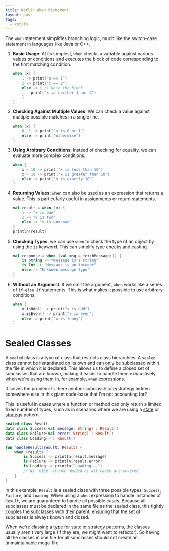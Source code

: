 ```yaml
---
title: Kotlin When Statement
layout: post
tags:
  - kotlin
---
```

The `when` statement simplifies branching logic, much like the switch-case statement in languages like Java or C++. 

1. **Basic Usage**: At its simplest, `when` checks a variable against various values or conditions and executes the block of code corresponding to the first matching condition.

   ```kotlin
   when (x) {
       1 -> print("x == 1")
       2 -> print("x == 2")
       else -> { // Note the block
           print("x is neither 1 nor 2")
       }
   }
   ```

2. **Checking Against Multiple Values**: We can check a value against multiple possible matches in a single line.

   ```kotlin
   when (x) {
       0, 1 -> print("x is 0 or 1")
       else -> print("otherwise")
   }
   ```

3. **Using Arbitrary Conditions**: Instead of checking for equality, we can evaluate more complex conditions.

   ```kotlin
   when {
       x < 10 -> print("x is less than 10")
       x > 10 -> print("x is greater than 10")
       else -> print("x is exactly 10")
   }
   ```

4. **Returning Values**: `when` can also be used as an expression that returns a value. This is particularly useful in assignments or return statements.

   ```kotlin
   val result = when (x) {
       1 -> "x is one"
       2 -> "x is two"
       else -> "x is unknown"
   }
   println(result)
   ```

5. **Checking Types**: we can use `when` to check the type of an object by using the `is` keyword. This can simplify type checks and casting.

   ```kotlin
   val response = when (val msg = fetchMessage()) {
       is String -> "Message is a string"
       is Int -> "Message is an integer"
       else -> "Unknown message type"
   }
   ```

6. **Without an Argument**: If we omit the argument, `when` works like a series of `if-else if` statements. This is what makes it possible to use arbitrary conditions.

   ```kotlin
   when {
       x.isOdd() -> print("x is odd")
       x.isEven() -> print("x is even")
       else -> print("x is funny")
   }
   ```


# Sealed Classes

A `sealed` class is a type of class that restricts class hierarchies. A `sealed` class cannot be instantiated on its own and can only be subclassed within the file in which it is declared. This allows us to define a closed set of subclasses that are known, making it easier to handle them exhaustively when we're using them in, for example, `when` expressions. 

It solves the problem: Is there another subclass/state/strategy hidden somewhere else in this giant code-base that I'm not accounting for?

This is useful in cases where a function or method can only return a limited, fixed number of types, such as in scenarios where we are using a [state](https://refactoring.guru/design-patterns/state) or [strategy](https://refactoring.guru/design-patterns/strategy) pattern.


```kotlin
sealed class Result
data class Success(val message: String) : Result()
data class Failure(val error: String) : Result()
data class Loading() : Result()

fun handleResult(result: Result) {
    when (result) {
        is Success -> println(result.message)
        is Failure -> println(result.error)
        is Loading -> println("Loading...")
        // No `else` branch needed as all cases are covered
    }
}
```

In this example, `Result` is a sealed class with three possible types: `Success`, `Failure`, and `Loading`. When using a `when` expression to handle instances of `Result`, we are guaranteed to handle all possible cases. Because all subclasses must be declared in the same file as the sealed class, this tightly couples the subclasses with their parent, ensuring that the set of subclasses is always known and closed.

When we're classing a type for state or strategy patterns, the classes usually aren't very large (If they are, we might want to refactor). So having all the classes in one file for all subclasses should not create an unmaintainable mega-file.
